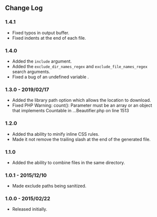 ## Change Log

### 1.4.1
- Fixed typos in output buffer.
- Fixed indents at the end of each file.

### 1.4.0
- Added the `include` argument.
- Added the `exclude_dir_names_regex` and `exclude_file_names_regex` search arguments.
- Fixed a bug of an undefined variable .

### 1.3.0 - 2019/02/17
- Added the library path option which allows the location to download.
- Fixed PHP Warning:  count(): Parameter must be an array or an object that implements Countable in ...Beautifier.php on line 1513

### 1.2.0
- Added tha ability to minify inline CSS rules.
- Made it not remove the trailing slash at the end of the generated file.

### 
### 1.1.0
- Added the ability to combine files in the same directory.

### 1.0.1 - 2015/12/10
- Made exclude paths being sanitized.
 
### 1.0.0 - 2015/02/22
- Released initially.
